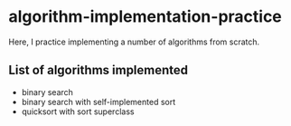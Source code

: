 # algorithm-implementation-practice
Here, I practice implementing a number of algorithms from scratch.

## List of algorithms implemented

- binary search
- binary search with self-implemented sort
- quicksort with sort superclass
